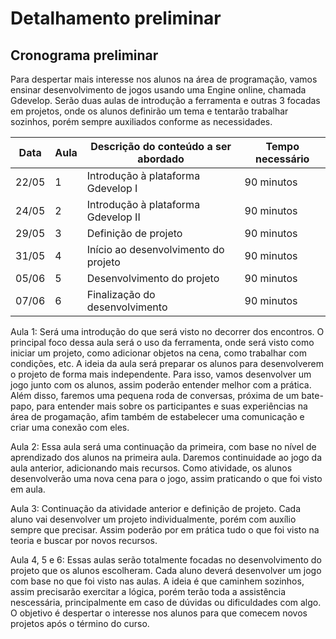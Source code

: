 # Detalhamento preliminar

## Cronograma preliminar

Para despertar mais interesse nos alunos na área de programação, vamos ensinar desenvolvimento de jogos usando uma Engine online, chamada Gdevelop. Serão duas aulas de introdução a ferramenta e outras 3 focadas em projetos, onde os alunos definirão um tema e tentarão trabalhar sozinhos, porém sempre auxiliados conforme as necessidades.

|Data   |Aula   | Descrição do conteúdo a ser abordado  | Tempo necessário |
|-------|-------|---------------------------------------|------------------|
| 22/05 |1| Introdução à plataforma Gdevelop I | 90 minutos | 
| 24/05 |2| Introdução à plataforma Gdevelop II | 90 minutos |
| 29/05 |3| Definição de projeto | 90 minutos |
| 31/05 |4| Início ao desenvolvimento do projeto | 90 minutos | 
| 05/06 |5| Desenvolvimento do projeto | 90 minutos |
| 07/06 |6| Finalização do desenvolvimento | 90 minutos |


Aula 1: Será uma introdução do que será visto no decorrer dos encontros. O principal foco dessa aula será o uso da ferramenta, onde será visto como iniciar um projeto,
como adicionar objetos na cena, como trabalhar com condições, etc. A ideia da aula será preparar os alunos para desenvolverem o projeto de forma mais independente. 
Para isso, vamos desenvolver um jogo junto com os alunos, assim poderão entender melhor com a prática. Além disso, faremos uma pequena roda de conversas, próxima de um bate-papo, para entender mais sobre os participantes e suas experiências na área de progamação, afim também de estabelecer uma comunicação e criar uma conexão com eles. 

Aula 2: Essa aula será uma continuação da primeira, com base no nível de aprendizado dos alunos na primeira aula. Daremos continuidade ao jogo da aula anterior, adicionando mais recursos. Como atividade, os alunos desenvolverão uma nova cena para o jogo, assim praticando o que foi visto em aula.

Aula 3: Continuação da atividade anterior e definição de projeto. Cada aluno vai desenvolver um projeto individualmente, porém com auxílio sempre que precisar. Assim poderão por em prática tudo o que foi visto na teoria e buscar por novos recursos.

Aula 4, 5 e 6: Essas aulas serão totalmente focadas no desenvolvimento do projeto que os alunos escolheram. 
Cada aluno deverá desenvolver um jogo com base no que foi visto nas aulas. 
A ideia é que caminhem sozinhos, assim precisarão exercitar a lógica, porém terão toda a assistência nescessária, principalmente em caso de dúvidas ou dificuldades com algo. O objetivo é despertar o interesse nos alunos para que comecem novos projetos após o término do curso.









